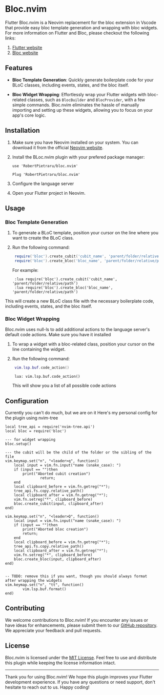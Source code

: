 # Bloc.nvim

Flutter Bloc.nvim is a Neovim replacement for the bloc extension in Vscode that provide easy bloc template generation and wrapping with bloc widgets. For more information on Flutter and Bloc, please checkout the following links:
1. [Flutter website](https://flutter.dev/)
2. [Bloc website](https://bloclibrary.dev/)

## Features

- **Bloc Template Generation**: Quickly generate boilerplate code for your BLoC classes, including events, states, and the bloc itself. 

- **Bloc Widget Wrapping**: Effortlessly wrap your Flutter widgets with bloc-related classes, such as `BlocBuilder` and `BlocProvider`, with a few simple commands. Bloc.nvim eliminates the hassle of manually importing and setting up these widgets, allowing you to focus on your app's core logic.

## Installation

1. Make sure you have Neovim installed on your system. You can download it from the official [Neovim website](https://neovim.io/).

2. Install the BLoc.nvim plugin with your prefered package manager:

   ```Packer (lua)
   use 'RobertPietraru/bloc.nvim'
   ```

   ```Vim-Plug (vim)
   Plug 'RobertPietraru/bloc.nvim'
   ```

3. Configure the language server

4. Open your Flutter project in Neovim.

## Usage

### Bloc Template Generation

1. To generate a BLoC template, position your cursor on the line where you want to create the BLoC class.

2. Run the following command:

   ```lua
    require('bloc').create_cubit('cubit_name', 'parent/folder/relative/path')
    require('bloc').create_bloc('bloc_name', 'parent/folder/relative/path')
   ```

   For example:

   ```vim
    :lua require('bloc').create_cubit('cubit_name', 'parent/folder/relative/path')
    :lua require('bloc').create_bloc('bloc_name', 'parent/folder/relative/path')
   ```

This will create a new BLoC class file with the necessary boilerplate code, including events, states, and the bloc itself.

### Bloc Widget Wrapping
Bloc.nvim uses null-ls to add additional actions to the language server's default code actions. Make sure you have it installed

1. To wrap a widget with a bloc-related class, position your cursor on the line containing the widget.

2. Run the following command:
    ```lua
     vim.lsp.buf.code_action()
    ```

    ```vim
     lua: vim.lsp.buf.code_action()
    ```

    This will show you a list of all possible code actions

## Configuration
Currently you can't do much, but we are on it
Here's my personal config for the plugin using nvim-tree

```
local tree_api = require('nvim-tree.api')
local bloc = require('bloc')

--- for widget wrapping
bloc.setup()

--- the cubit will be the child of the folder or the sibling of the file
vim.keymap.set("n", "<leader>q", function()
	local input = vim.fn.input("name (snake_case): ")
	if (input == "")then
		print("Aborted cubit creation")
				return;
    end
	local clipboard_before = vim.fn.getreg("*");
	tree_api.fs.copy.relative_path()
	local clipboard_after = vim.fn.getreg("*");
	vim.fn.setreg("*", clipboard_before)
	bloc.create_cubit(input, clipboard_after)
end)

vim.keymap.set("n", "<leader>Q", function()
	local input = vim.fn.input("name (snake_case): ")
	if (input == "")then
		print("Aborted bloc creation")
		return;
	end
	local clipboard_before = vim.fn.getreg("*");
	tree_api.fs.copy.relative_path()
	local clipboard_after = vim.fn.getreg("*");
	vim.fn.setreg("*", clipboard_before)
	bloc.create_bloc(input, clipboard_after)
end)


-- TODO: remove this if you want, though you should always format after wrapping the widgets
vim.keymap.set("n", "tt", function()
		vim.lsp.buf.format()
end)

```
## Contributing

We welcome contributions to Bloc.nvim! If you encounter any issues or have ideas for enhancements, please submit them to our [GitHub repository](RobertPietraru/bloc.nvim). We appreciate your feedback and pull requests.

## License

Bloc.nvim is licensed under the [MIT License](https://opensource.org/licenses/MIT). Feel free to use and distribute this plugin while keeping the license information intact.

---

Thank you for using Bloc.nvim! We hope this plugin improves your Flutter development experience. If you have any questions or need support, don't hesitate to reach out to us. Happy coding!
